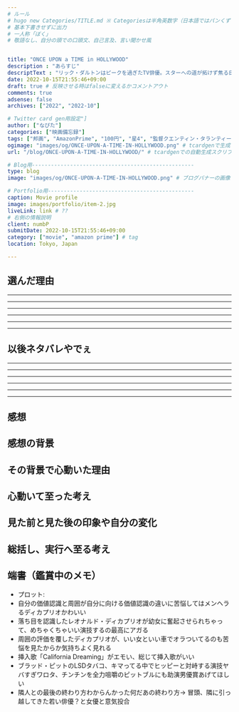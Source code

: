 ```yaml
---
# ルール
# hugo new Categories/TITLE.md ※ Categoriesは半角英数字（日本語ではパンくずリストが機能しない
# 基本下書きせずに出力
# 一人称「ぼく」
# 敬語なし、自分の頭での口頭文、自己言及、言い聞かせ風


title: "ONCE UPON a TIME in HOLLYWOOD"
description : "あらすじ"
descriptText : "リック・ダルトンはピークを過ぎたTV俳優。スターへの道が拓けず焦る日々が続いていた。そんな彼を支えるクリフ・ブースは彼に雇われた付き人でスタントマン、親友でもある。エンタテインメント業界に精神をすり減らし情緒不安定なリックとは対照的に、いつも自分らしさを失わないクリフ。そんなある日、リックの隣に時代の寵児ロマン・ポランスキー監督と女優シャロン・テート夫妻が越してくる。自分たちとは対照的な二人の輝きに触れたリックは、俳優としての光明を求めイタリアでマカロニ・ウエスタン映画に出演する決意をするが。"
date: 2022-10-15T21:55:46+09:00
draft: true # 反映させる時はfalseに変えるかコメントアウト
comments: true
adsense: false
archives: ["2022", "2022-10"]

# Twitter card gen用設定"]
author: ["なぴた"]
categories: ["映画備忘録"]
tags: ["邦画", "AmazonPrime", "100円", "星4", "監督クエンティン・タランティーノ", "レオナルド・ディカプリオ", "ブラッド・ピット"] # tag
ogimage: "images/og/ONCE-UPON-A-TIME-IN-HOLLYWOOD.png" # tcardgenで生成した画像をOGP画像に設定する
url: "/blog/ONCE-UPON-A-TIME-IN-HOLLYWOOD/" # tcardgenでの自動生成スクリプト用のパスを設定

# Blog用---------------------------------------------------
type: blog
image: "images/og/ONCE-UPON-A-TIME-IN-HOLLYWOOD.png" # ブログバナーの画像

# Portfolio用----------------------------------------------
caption: Movie profile
image: images/portfolio/item-2.jpg
liveLink: link # ??
# 右側の情報説明
client: numbP
submitDate: 2022-10-15T21:55:46+09:00
category: ["movie", "amazon prime"] # tag
location: Tokyo, Japan

---
```


## 選んだ理由



-------------------------
-------------------------
-------------------------
-------------------------
-------------------------
-------------------------
## 以後ネタバレやでぇ
-------------------------
-------------------------
-------------------------
-------------------------
-------------------------
-------------------------

## 感想



## 感想の背景



## その背景で心動いた理由



## 心動いて至った考え



## 見た前と見た後の印象や自分の変化



## 総括し、実行へ至る考え


## 端書（鑑賞中のメモ）
- プロット: 
- 自分の価値認識と周囲が自分に向ける価値認識の違いに苦悩してはメンヘラるディカプリオかわいい
- 落ち目を認識したレオナルド・ディカプリオが幼女に奮起させられちゃって、めちゃくちゃいい演技するの最高にアガる
- 周囲の評価を覆したディカプリオが、いい女といい車でオラついてるのも苦悩を見たからか気持ちよく見れる
- 挿入歌「California Dreaming」がエモい、総じて挿入歌がいい
- ブラッド・ピットのLSDタバコ、キマってる中でヒッピーと対峙する演技ヤバすぎワロタ、チンチンを全力咀嚼のピットブルにも助演男優賞あげてほしい
- 隣人との最後の終わり方わからんかった何だあの終わり方→ 冒頭、隣に引っ越してきた若い俳優？と女優と意気投合